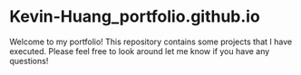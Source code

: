 # Kevin-Huang_portfolio.github.io
Welcome to my portfolio! This repository contains some projects that I have executed. Please feel free to look around let me know if you have any questions!
